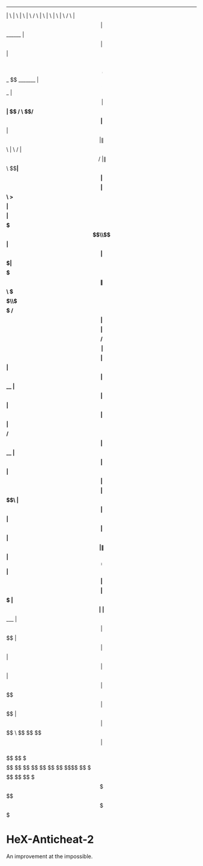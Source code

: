 
 __    __            __    __         ______              __      __            __                             __             ______  
|  \  |  \          |  \  |  \       /      \            |  \    |  \          |  \                           |  \           /      \ 
| $$  | $$  ______  | $$  | $$      |  $$$$$$\ _______  _| $$_    \$$  _______ | $$____    ______    ______  _| $$_         |  $$$$$$\
| $$__| $$ /      \  \$$\/  $$      | $$__| $$|       \|   $$ \  |  \ /       \| $$    \  /      \  |      \|   $$ \         \$$__| $$
| $$    $$|  $$$$$$\  >$$  $$       | $$    $$| $$$$$$$\\$$$$$$  | $$|  $$$$$$$| $$$$$$$\|  $$$$$$\  \$$$$$$\\$$$$$$         /      $$
| $$$$$$$$| $$    $$ /  $$$$\       | $$$$$$$$| $$  | $$ | $$ __ | $$| $$      | $$  | $$| $$    $$ /      $$ | $$ __       |  $$$$$$ 
| $$  | $$| $$$$$$$$|  $$ \$$\      | $$  | $$| $$  | $$ | $$|  \| $$| $$_____ | $$  | $$| $$$$$$$$|  $$$$$$$ | $$|  \      | $$_____ 
| $$  | $$ \$$     \| $$  | $$      | $$  | $$| $$  | $$  \$$  $$| $$ \$$     \| $$  | $$ \$$     \ \$$    $$  \$$  $$      | $$     \
 \$$   \$$  \$$$$$$$ \$$   \$$       \$$   \$$ \$$   \$$   \$$$$  \$$  \$$$$$$$ \$$   \$$  \$$$$$$$  \$$$$$$$   \$$$$        \$$$$$$$$
                                                                                                                                      
                                                                                                                                      
                                                                                                                                      


# HeX-Anticheat-2
An improvement at the impossible.
